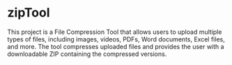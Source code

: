 # zipTool
This project is a File Compression Tool that allows users to upload multiple types of files, including images, videos, PDFs, Word documents, Excel files, and more. The tool compresses uploaded files and provides the user with a downloadable ZIP containing the compressed versions.
